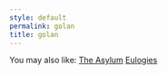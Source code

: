 ```yaml
---
style: default
permalink: golan
title: golan
---
```

You may also like:
[The Asylum](http://scp-wiki.net/the-asylum)
[Eulogies](http://scp-wiki.net/eulogies)